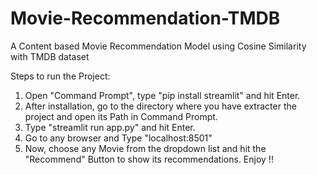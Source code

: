# Movie-Recommendation-TMDB
A Content based Movie Recommendation Model using Cosine Similarity with TMDB dataset

Steps to run the Project:
1. Open "Command Prompt", type "pip install streamlit" and hit Enter.
2. After installation, go to the directory where you have extracter the project and open its Path in Command Prompt.
3. Type "streamlit run app.py" and hit Enter.
4. Go to any  browser and Type "localhost:8501"
5. Now, choose any Movie from the dropdown list and hit the "Recommend" Button to show its recommendations. Enjoy !!
